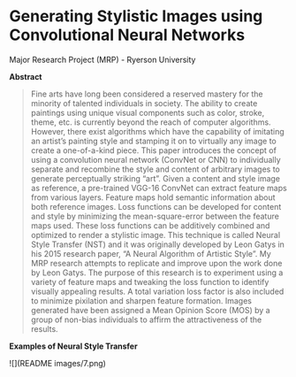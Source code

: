 # Generating Stylistic Images using Convolutional Neural Networks
Major Research Project (MRP) - Ryerson University

**Abstract**
>Fine arts have long been considered a reserved mastery for the minority of talented individuals in society. The ability to create paintings using unique visual components such as color, stroke, theme, etc. is currently beyond the reach of computer algorithms. However, there exist algorithms which have the capability of imitating an artist’s painting style and stamping it on to virtually any image to create a one-of-a-kind piece. This paper introduces the concept of using a convolution neural network (ConvNet or CNN) to individually separate and recombine the style and content of arbitrary images to generate perceptually striking “art”. Given a content and style image as reference, a pre-trained VGG-16 ConvNet can extract feature maps from various layers. Feature maps hold semantic information about both reference images. Loss functions can be developed for content and style by minimizing the mean-square-error between the feature maps used. These loss functions can be additively combined and optimized to render a stylistic image. This technique is called Neural Style Transfer (NST) and it was originally developed by Leon Gatys in his 2015 research paper, “A Neural Algorithm of Artistic Style”. My MRP research attempts to replicate and improve upon the work done by Leon Gatys. The purpose of this research is to experiment using a variety of feature maps and tweaking the loss function to identify visually appealing results. A total variation loss factor is also included to minimize pixilation and sharpen feature formation. Images generated have been assigned a Mean Opinion Score (MOS) by a group of non-bias individuals to affirm the attractiveness of the results.

**Examples of Neural Style Transfer**

![](README images/7.png)
